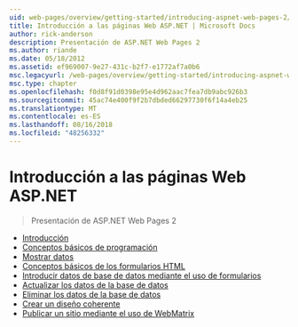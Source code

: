 ```yaml
---
uid: web-pages/overview/getting-started/introducing-aspnet-web-pages-2/index
title: Introducción a las páginas Web ASP.NET | Microsoft Docs
author: rick-anderson
description: Presentación de ASP.NET Web Pages 2
ms.author: riande
ms.date: 05/18/2012
ms.assetid: ef969007-9e27-431c-b2f7-e1772af7a0b6
msc.legacyurl: /web-pages/overview/getting-started/introducing-aspnet-web-pages-2
msc.type: chapter
ms.openlocfilehash: f0d8f91d0398e95e4d962aac7fea7db9abc926b3
ms.sourcegitcommit: 45ac74e400f9f2b7dbded66297730f6f14a4eb25
ms.translationtype: MT
ms.contentlocale: es-ES
ms.lasthandoff: 08/16/2018
ms.locfileid: "48256332"
---
```

<a name="introducing-aspnet-web-pages"></a>Introducción a las páginas Web ASP.NET
====================
> Presentación de ASP.NET Web Pages 2


- [Introducción](getting-started.md)
- [Conceptos básicos de programación](intro-to-web-pages-programming.md)
- [Mostrar datos](displaying-data.md)
- [Conceptos básicos de los formularios HTML](form-basics.md)
- [Introducir datos de base de datos mediante el uso de formularios](entering-data.md)
- [Actualizar los datos de la base de datos](updating-data.md)
- [Eliminar los datos de la base de datos](deleting-data.md)
- [Crear un diseño coherente](layouts.md)
- [Publicar un sitio mediante el uso de WebMatrix](publishing.md)
